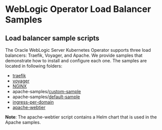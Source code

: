 # WebLogic Operator Load Balancer Samples

## Load balancer sample scripts

The Oracle WebLogic Server Kubernetes Operator supports three load balancers: Traefik, Voyager, and Apache. We provide samples that demonstrate how to install and configure each one. The samples are located in following folders:

* [traefik](traefik/README.md)
* [voyager](voyager/README.md)
* [NGINX](nginx/README.md)
* apache-samples/[custom-sample](apache-samples/custom-sample/README.md)
* apache-samples/[default-sample](apache-samples/default-sample/README.md)
* [ingress-per-domain](ingress-per-domain/README.md)
* [apache-webtier](apache-webtier/README.md)

**Note**: The apache-webtier script contains a Helm chart that is used in the Apache samples.
